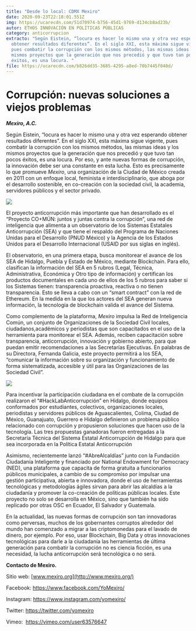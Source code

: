 ```yaml
---
title: "Desde lo local: CDMX Mexiro"
date: 2020-09-23T22:18:01.551Z
img: https://ucarecdn.com/51d70974-b756-45d1-9769-d134cb8ad23b/
autor: ETHOS INNOVACIÓN EN POLÍTICAS PÚBLICAS
category: anticorrupcion
extracto: "Según Eistein, “locura es hacer lo mismo una y otra vez esperando
  obtener resultados diferentes”. En el siglo XXI, esta máxima sigue vigente,
  pues combatir la corrupción con los mismos métodos, las mismas ideas y los
  mismos proyectos que la generación que nos precedió y que tuvo tan pocos
  éxitos, es una locura. "
file: https://ucarecdn.com/b826dd35-3685-4295-a8ed-70b7445f040d/
---
```

<!--StartFragment-->

# Corrupción: nuevas soluciones a viejos problemas 

[](https://www.ethos.org.mx/wp-content/uploads/2020/09/Recurso-5@3x-1.png)***Mexiro, A.C.*** 

Según Eistein, “locura es hacer lo mismo una y otra vez esperando obtener resultados diferentes”. En el siglo XXI, esta máxima sigue vigente, pues combatir la corrupción con los mismos métodos, las mismas ideas y los mismos proyectos que la generación que nos precedió y que tuvo tan pocos éxitos, es una locura. Por eso, y ante nuevas formas de corrupción, la innovación debe ser una constante en esta lucha. Esto es precisamente lo que promueve *Mexiro*, una organización de la Ciudad de México creada en 2011 con un enfoque local, feminista e interdisciplinario, que aboga por el desarrollo sostenible, en co-creación con la sociedad civil, la academia, servidores públicos y el sector privado.

![](https://ucarecdn.com/be02539e-2aed-415b-8fab-4286674206bf/)

[](https://www.ethos.org.mx/wp-content/uploads/2020/09/DSC05934-scaled-e1604429346517.jpg)

El proyecto anticorrupción más importante que han desarrollado es el “Proyecto CO+MÚN: juntos y juntas contra la corrupción”, una red de inteligencia que alimenta a un observatorio de los Sistemas Estatales Anticorrupción (SEA) y que tiene el respaldo del Programa de Naciones Unidas para el Desarrollo (PNUD México) y la Agencia de los Estados Unidos para el Desarrollo Internacional (USAID por sus siglas en inglés).

El observatorio, en una primera etapa, busca monitorear el avance de los SEA de Hidalgo, Puebla y Estado de México, mediante Blockchain. Para ello, clasifican la información del SEA en 5 rubros (Legal, Técnica, Administrativa, Económica y Otro tipo de información) y certifican los productos documentales en cada uno de ellos de los 5 rubros para saber si los Sistemas tienen: transparencia proactiva, reactiva o no tienen transparencia. Esto se lleva a cabo con un “smart contract” con la red de Ethereum. En la medida en la que los actores del SEA generan nueva información, la tecnología de blockchain valida el avance del Sistema. 

Como complemento de la plataforma, *Mexiro* impulsa la Red de Inteligencia Común, un conjunto de Organizaciones de la Sociedad Civil locales, ciudadanos,académicos y periodistas que son capacitados en el uso de la herramienta para monitorear el SEA. Además, reciben capacitación sobre transparencia, anticorrupción, innovación y gobierno abierto, para que puedan emitir recomendaciones a las Secretarías Ejecutivas. En palabras de su Directora, Fernanda Galicia, este proyecto permitirá a los SEA, “comunicar la información sobre su organización y funcionamiento de forma sistematizada, accesible y útil para las Organizaciones de las Sociedad Civil”. 

![](https://ucarecdn.com/3cfc40df-bace-4fd7-9c2c-7a563b60cef6/)

[](https://www.ethos.org.mx/wp-content/uploads/2020/09/Conferencia-Proyecto-ComunQP0A6547-scaled-e1604429455118.jpg)Para incentivar la participación ciudadana en el combate de la corrupción realizaron el “#HackLabAnticorrupción” en Hidalgo, donde equipos conformados por estudiantes, colectivos, organizaciones locales, periodistas y servidores públicos de Aguascalientes, Colima, Ciudad de México, Guanajuato, Guerrero e Hidalgo definieron un problema público relacionado con corrupción y propusieron soluciones que hacen uso de la tecnología. Las tres propuestas ganadoras fueron entregadas a la Secretaría Técnica del Sistema Estatal Anticorrupción de Hidalgo para que sea incorporada en la Política Estatal Anticorrupción

Asimismo, recientemente lanzó “#AbreAlcaldías” junto con la Fundación Ciudadanía Inteligente y financiado por National Endowment for Democracy (NED), una plataforma que capacita de forma gratuita a funcionarios públicos municipales, a cambio de su compromiso por impulsar una  gestión participativa, abierta e innovadora, donde el uso de herramientas tecnológicas y metodologías ágiles sirvan para abrir las alcaldías a la ciudadanía y promover la co-creación de políticas públicas locales. Este proyecto no solo se desarrolla en México, sino que también ha sido replicado por otras OSC en Ecuador, El Salvador y Guatemala.

En la actualidad, las nuevas formas de corrupción son tan innovadoras como perversas, muchos de los gobernantes corruptos alrededor del mundo han comenzado a migrar a las criptomonedas para el lavado de dinero, por ejemplo. Por eso, usar Blockchain, Big Data y otras innovaciones tecnológicas para darle a la ciudadanía las herramientas de última generación para combatir la corrupción no es ciencia ficción, es una necesidad, la lucha anticorrupción será tecnológica o no será. 

**Contacto de Mexiro.**

Sitio web: [www.mexiro.org](http://www.mexiro.org/)

Facebook: <https://www.facebook.com/YoMexiro/>

Instagram: <https://www.instagram.com/yomexiro/>

Twitter: <https://twitter.com/yomexiro> 

Vimeo:  <https://vimeo.com/user63576647>

<!--EndFragment-->